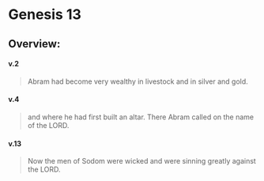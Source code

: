 # Genesis 13

## Overview:



#### v.2
>Abram had become very wealthy in livestock and in silver and gold.

#### v.4
>and where he had first built an altar. There Abram called on the name of the LORD.

#### v.13
>Now the men of Sodom were wicked and were sinning greatly against the LORD.

